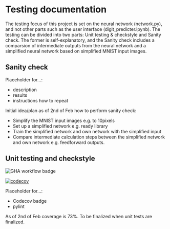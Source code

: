 # Testing documentation

The testing focus of this project is set on the neural network (network.py), and not other parts such as the user interface (digit_predicter.ipynb). The testing can be divided into two parts: Unit testing & checkstyle and Sanity check. The former is self-explanatory, and the Sanity check includes a comparsion of intermediate outputs from the neural network and a simplified neural network based on simplified MNIST input images.

## Sanity check

Placeholder for...:
* description
* results
* instructions how to repeat

Initial idea/plan as of 2nd of Feb how to perform sanity check:

* Simplify the MNIST input images e.g. to 10pixels
* Set up a simplified network e.g. ready library
* Train the simplified network and own network with the simplified input
* Compare intermediate calculation steps between the simplified network and own network e.g. feedforward outputs.

## Unit testing and checkstyle

![GHA workflow badge](https://github.com/PlatinumFoxTail/MachineLearning_NeuralNetwork/workflows/CI/badge.svg)

[![codecov](https://codecov.io/gh/PlatinumFoxTail/MachineLearning_NeuralNetwork/graph/badge.svg?token=IG4V2D4G5H)](https://codecov.io/gh/PlatinumFoxTail/MachineLearning_NeuralNetwork)

Placeholder for...:
* Codecov badge
* pylint

As of 2nd of Feb coverage is 73%. To be finalized when unit tests are finalized.
